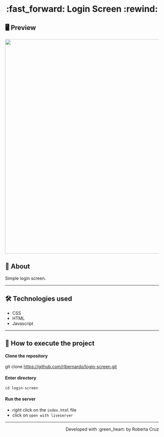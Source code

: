 <h1 align = "center"> :fast_forward: Login Screen :rewind: </h1>

## 🖥 Preview
<p align = "center">
  <img src = "https://media-exp1.licdn.com/dms/image/C5622AQFzirWDO4USwA/feedshare-shrink_2048_1536/0/1662648335910?e=1665619200&v=beta&t=Nir1C3u4_jGng2R8A9ibZj-nq4QJZeIqA8ir9JLFYLA" width = "702" height = "auto">
</p>

## 📖 About
<p>Simple login screen.</p>

---

## 🛠 Technologies used
- CSS
- HTML
- Javascript

---


## 🚀 How to execute the project
#### Clone the repository
git clone https://github.com/rlbernardo/login-screen.git

#### Enter directory
`cd login-screen`

#### Run the server
- right click on the `index.html` file
- click on `open with liveserver`

---
<p align = "right">Developed with :green_heart: by Roberta Cruz</p>
